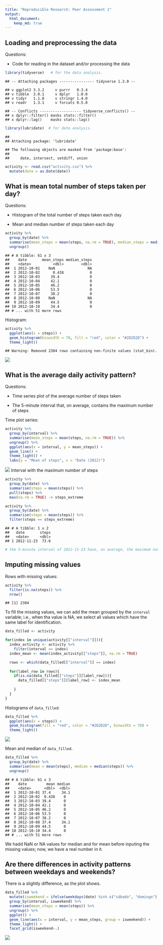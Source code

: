 ```yaml
---
title: "Reproducible Research: Peer Assessment 1"
output: 
  html_document:
    keep_md: true
---
```



## Loading and preprocessing the data
Questions: 

  - Code for reading in the dataset and/or processing the data
  

```r
library(tidyverse)   # for the data analysis.
```

```
## -- Attaching packages ---------------- tidyverse 1.3.0 --
```

```
## v ggplot2 3.3.2     v purrr   0.3.4
## v tibble  3.0.1     v dplyr   1.0.0
## v tidyr   1.1.0     v stringr 1.4.0
## v readr   1.3.1     v forcats 0.5.0
```

```
## -- Conflicts ------------------- tidyverse_conflicts() --
## x dplyr::filter() masks stats::filter()
## x dplyr::lag()    masks stats::lag()
```

```r
library(lubridate)  # for date analysis.
```

```
## 
## Attaching package: 'lubridate'
```

```
## The following objects are masked from 'package:base':
## 
##     date, intersect, setdiff, union
```

```r
activity <- read.csv("activity.csv") %>%
  mutate(date = as.Date(date))
```


## What is mean total number of steps taken per day?
Questions:

 - Histogram of the total number of steps taken each day
 
 - Mean and median number of steps taken each day
 

```r
activity %>%
  group_by(date) %>%
  summarise(mean_steps = mean(steps, na.rm = TRUE), median_steps = median(steps)) %>%
  ungroup()
```

```
## # A tibble: 61 x 3
##    date       mean_steps median_steps
##    <date>          <dbl>        <dbl>
##  1 2012-10-01    NaN               NA
##  2 2012-10-02      0.438            0
##  3 2012-10-03     39.4              0
##  4 2012-10-04     42.1              0
##  5 2012-10-05     46.2              0
##  6 2012-10-06     53.5              0
##  7 2012-10-07     38.2              0
##  8 2012-10-08    NaN               NA
##  9 2012-10-09     44.5              0
## 10 2012-10-10     34.4              0
## # ... with 51 more rows
```

Histogram:


```r
activity %>%
  ggplot(aes(x = steps)) + 
  geom_histogram(binwidth = 78, fill = "red", color = "#2D2D2D") + 
  theme_light()
```

```
## Warning: Removed 2304 rows containing non-finite values (stat_bin).
```

![](PA1_template_files/figure-html/histogram-1.png)<!-- -->


## What is the average daily activity pattern?

Questions:

  - Time series plot of the average number of steps taken
  
  - The 5-minute interval that, on average, contains the maximum number of steps

Time plot series:



```r
activity %>% 
  group_by(interval) %>%
  summarise(mean_steps = mean(steps, na.rm = TRUE)) %>%
  ungroup() %>%
  ggplot(aes(x = interval, y = mean_steps)) + 
  geom_line() + 
  theme_light() + 
  labs(y = "Mean of steps", x = "Date (2012)")
```

![](PA1_template_files/figure-html/unnamed-chunk-2-1.png)<!-- -->
Interval with the maximum number of steps


```r
activity %>% 
  group_by(date) %>%
  summarise(steps = mean(steps)) %>%
  pull(steps) %>%
  max(na.rm = TRUE) -> steps_extreme

activity %>%
  group_by(date) %>%
  summarise(steps = mean(steps)) %>%
  filter(steps == steps_extreme)
```

```
## # A tibble: 1 x 2
##   date       steps
##   <date>     <dbl>
## 1 2012-11-23  73.6
```

```r
# the 5-minute interval of 2012-11-23 have, on average, the maximum number of steps.
```

## Imputing missing values

Rows with missing values:



```r
activity %>%
  filter(is.na(steps)) %>%
  nrow()
```

```
## [1] 2304
```

To fill the missing values, we can add the mean grouped by the `interval` variable; i.e., when tha value is NA, we select all values which have the same label for identification.


```r
data_filled <- activity

for(index in unique(activity[["interval"]])){
  index_activity <- activity %>% 
    filter(interval == index)
  index_mean <- mean(index_activity[["steps"]], na.rm = TRUE)

  rows <- which(data_filled[["interval"]] == index)
  
  for(label_row in rows){
    if(is.na(data_filled[["steps"]][label_row])){
      data_filled[["steps"]][label_row] <- index_mean
      
    }
  }
}
```

Histograms of `data_filled`:

```r
data_filled %>%
  ggplot(aes(x = steps)) + 
  geom_histogram(fill = "red", color = "#2D2D2D", binwidth = 78) + 
  theme_light()
```

![](PA1_template_files/figure-html/unnamed-chunk-6-1.png)<!-- -->

Mean and median of `data_filled`.


```r
data_filled %>%
  group_by(date) %>%
  summarise(mean = mean(steps), median = median(steps)) %>%
  ungroup()
```

```
## # A tibble: 61 x 3
##    date         mean median
##    <date>      <dbl>  <dbl>
##  1 2012-10-01 37.4     34.1
##  2 2012-10-02  0.438    0  
##  3 2012-10-03 39.4      0  
##  4 2012-10-04 42.1      0  
##  5 2012-10-05 46.2      0  
##  6 2012-10-06 53.5      0  
##  7 2012-10-07 38.2      0  
##  8 2012-10-08 37.4     34.1
##  9 2012-10-09 44.5      0  
## 10 2012-10-10 34.4      0  
## # ... with 51 more rows
```

We hadd NaN or NA values for median and for mean before inputing the missing values; now, we have a real number in it. 

## Are there differences in activity patterns between weekdays and weekends?

There is a slightly difference, as the plot shows.

```r
data_filled %>%
  mutate(isweekend = ifelse(weekdays(date) %in% c("sábado", "domingo"), "Weekend", "Weekday")) %>% 
  group_by(interval, isweekend) %>% 
  summarise(mean_steps = mean(steps)) %>%
  ungroup() %>%
  ggplot() + 
  geom_line(aes(x = interval, y = mean_steps, group = isweekend)) + 
  theme_light() + 
  facet_grid(isweekend~.)
```

![](PA1_template_files/figure-html/unnamed-chunk-8-1.png)<!-- -->
